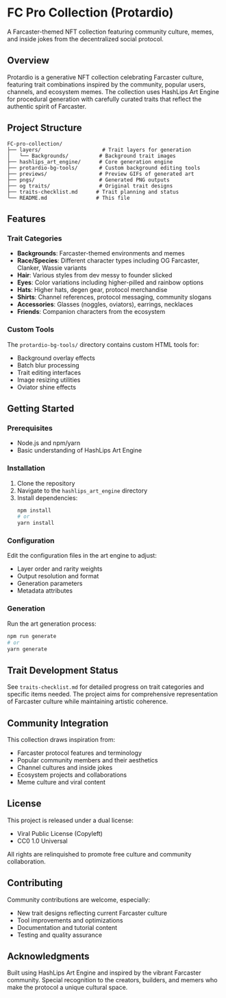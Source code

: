 # FC Pro Collection (Protardio)

A Farcaster-themed NFT collection featuring community culture, memes, and inside jokes from the decentralized social protocol.

## Overview

Protardio is a generative NFT collection celebrating Farcaster culture, featuring trait combinations inspired by the community, popular users, channels, and ecosystem memes. The collection uses HashLips Art Engine for procedural generation with carefully curated traits that reflect the authentic spirit of Farcaster.

## Project Structure

```
FC-pro-collection/
├── layers/                    # Trait layers for generation
│   └── Backgrounds/          # Background trait images
├── hashlips_art_engine/      # Core generation engine
├── protardio-bg-tools/       # Custom background editing tools
├── previews/                 # Preview GIFs of generated art
├── pngs/                     # Generated PNG outputs
├── og traits/                # Original trait designs
├── traits-checklist.md      # Trait planning and status
└── README.md                # This file
```

## Features

### Trait Categories
- **Backgrounds**: Farcaster-themed environments and memes
- **Race/Species**: Different character types including OG Farcaster, Clanker, Wassie variants
- **Hair**: Various styles from dev messy to founder slicked
- **Eyes**: Color variations including higher-pilled and rainbow options
- **Hats**: Higher hats, degen gear, protocol merchandise
- **Shirts**: Channel references, protocol messaging, community slogans
- **Accessories**: Glasses (noggles, oviators), earrings, necklaces
- **Friends**: Companion characters from the ecosystem

### Custom Tools
The `protardio-bg-tools/` directory contains custom HTML tools for:
- Background overlay effects
- Batch blur processing
- Trait editing interfaces
- Image resizing utilities
- Oviator shine effects

## Getting Started

### Prerequisites
- Node.js and npm/yarn
- Basic understanding of HashLips Art Engine

### Installation
1. Clone the repository
2. Navigate to the `hashlips_art_engine` directory
3. Install dependencies:
   ```bash
   npm install
   # or
   yarn install
   ```

### Configuration
Edit the configuration files in the art engine to adjust:
- Layer order and rarity weights
- Output resolution and format
- Generation parameters
- Metadata attributes

### Generation
Run the art generation process:
```bash
npm run generate
# or
yarn generate
```

## Trait Development Status

See `traits-checklist.md` for detailed progress on trait categories and specific items needed. The project aims for comprehensive representation of Farcaster culture while maintaining artistic coherence.

## Community Integration

This collection draws inspiration from:
- Farcaster protocol features and terminology
- Popular community members and their aesthetics
- Channel cultures and inside jokes
- Ecosystem projects and collaborations
- Meme culture and viral content

## License

This project is released under a dual license:
- Viral Public License (Copyleft)
- CC0 1.0 Universal

All rights are relinquished to promote free culture and community collaboration.

## Contributing

Community contributions are welcome, especially:
- New trait designs reflecting current Farcaster culture
- Tool improvements and optimizations
- Documentation and tutorial content
- Testing and quality assurance

## Acknowledgments

Built using HashLips Art Engine and inspired by the vibrant Farcaster community. Special recognition to the creators, builders, and memers who make the protocol a unique cultural space.
